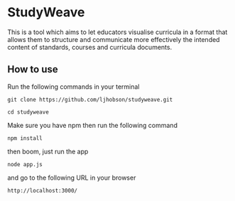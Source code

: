 # StudyWeave

This is a tool which aims to let educators visualise curricula in a format that allows them to structure and communicate more effectively the intended content of standards, courses and curricula documents.

## How to use

Run the following commands in your terminal

`git clone https://github.com/ljhobson/studyweave.git`

`cd studyweave`

Make sure you have npm then run the following command

`npm install`

then boom, just run the app

`node app.js`

and go to the following URL in your browser

`http://localhost:3000/`
